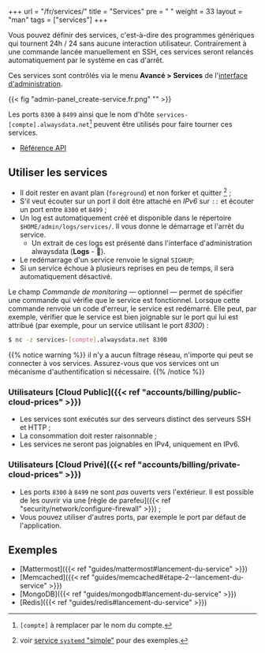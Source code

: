 +++
url = "/fr/services/"
title = "Services"
pre = "<i class='fas fa-fw fa-sitemap'></i> "
weight = 33
layout = "man"
tags = ["services"]
+++

Vous pouvez définir des services, c'est-à-dire des programmes génériques qui tournent 24h / 24 sans aucune inter­ac­tion uti­li­sa­teur. Contrairement à une commande lancée manuellement en SSH, ces services seront relancés automatiquement par le système en cas d'arrêt.

Ces services sont contrôlés via le menu **Avancé > Services** de l'[interface d'administration](https://admin.alwaysdata.com).

{{< fig "admin-panel_create-service.fr.png" "" >}}

Les ports `8300` à `8499` ainsi que le nom d'hôte `services-[compte].alwaysdata.net`[^1] peuvent être utilisés pour faire tourner ces services.

- [Référence API](https://api.alwaysdata.com/v1/service/doc/)

## Utiliser les services

- Il doit rester en avant plan (`foreground`) et non forker et quitter [^2] ;
- S'il veut écouter sur un port il doit être attaché en _IPv6_ sur `::` et écouter un port entre `8300` et `8499` ;
- Un log est automatiquement créé et disponible dans le répertoire `$HOME/admin/logs/services/`. Il vous donne le démarrage et l'arrêt du service.
	- Un extrait de ces logs est présenté dans l'interface d'administration alwaysdata (**Logs** - 📄).
- Le redémarrage d'un service renvoie le signal `SIGHUP`;
- Si un service échoue à plusieurs reprises en peu de temps, il sera automatiquement désactivé.

Le champ *Commande de monitoring* — optionnel — permet de spécifier une commande qui vérifie que le service est fonctionnel. Lorsque cette commande renvoie un code d'erreur, le service est redémarré. Elle peut, par exemple, vérifier que le service est bien joignable sur le port qui lui est attribué (par exemple, pour un service utilisant le port *8300*) :

```sh
$ nc -z services-[compte].alwaysdata.net 8300
```

{{% notice warning %}}
il n'y a aucun filtrage réseau, n'importe qui peut se connecter à vos services. Assurez-vous que vos services ont un mécanisme d'authentification si nécessaire.
{{% /notice %}}

### Utilisateurs [Cloud Public]({{< ref "accounts/billing/public-cloud-prices" >}})

- Les services sont exécutés sur des serveurs distinct des serveurs SSH et HTTP ;
- La consommation doit rester raisonnable ;
- Les services ne seront pas joignables en IPv4, uniquement en IPv6.

### Utilisateurs [Cloud Privé]({{< ref "accounts/billing/private-cloud-prices" >}})

- Les ports `8300` à `8499` ne sont *pas* ouverts vers l'extérieur. Il est possible de les ouvrir via une [règle de parefeu]({{< ref "security/network/configure-firewall" >}}) ;
- Vous pouvez utiliser d'autres ports, par exemple le port par défaut de l'application.

## Exemples

- [Mattermost]({{< ref "guides/mattermost#lancement-du-service" >}})
- [Memcached]({{< ref "guides/memcached#étape-2--lancement-du-service" >}})
- [MongoDB]({{< ref "guides/mongodb#lancement-du-service" >}})
- [Redis]({{< ref "guides/redis#lancement-du-service" >}})



[^1]: `[compte]` à remplacer par le nom du compte.
[^2]: voir [service `systemd` "simple"](https://www.freedesktop.org/software/systemd/man/systemd.service.html#Type=) pour des exemples.
